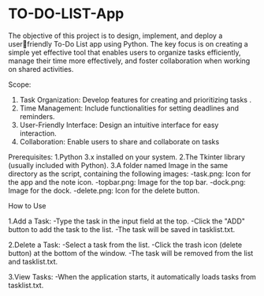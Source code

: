 # TO-DO-LIST-App
The objective of this project is to design, implement, and deploy a userfriendly To-Do List app using Python. The key focus is on creating a simple 
yet effective tool that enables users to organize tasks efficiently, manage their time more effectively, and foster collaboration when working on 
shared activities.

Scope: 
1. Task Organization: Develop features for creating and prioritizing tasks . 
2. Time Management: Include functionalities for setting deadlines and 
reminders.
3. User-Friendly Interface: Design an intuitive interface for easy 
interaction.
4. Collaboration: Enable users to share and collaborate on tasks

Prerequisites:
1.Python 3.x installed on your system.
2.The Tkinter library (usually included with Python).
3.A folder named Image in the same directory as the script, containing the following images:
   -task.png: Icon for the app and the note icon.
   -topbar.png: Image for the top bar.
   -dock.png: Image for the dock.
   -delete.png: Icon for the delete button.

How to Use

1.Add a Task:
-Type the task in the input field at the top.
-Click the "ADD" button to add the task to the list.
-The task will be saved in tasklist.txt.

2.Delete a Task:
-Select a task from the list.
-Click the trash icon (delete button) at the bottom of the window.
-The task will be removed from the list and tasklist.txt.

3.View Tasks:
-When the application starts, it automatically loads tasks from tasklist.txt.
